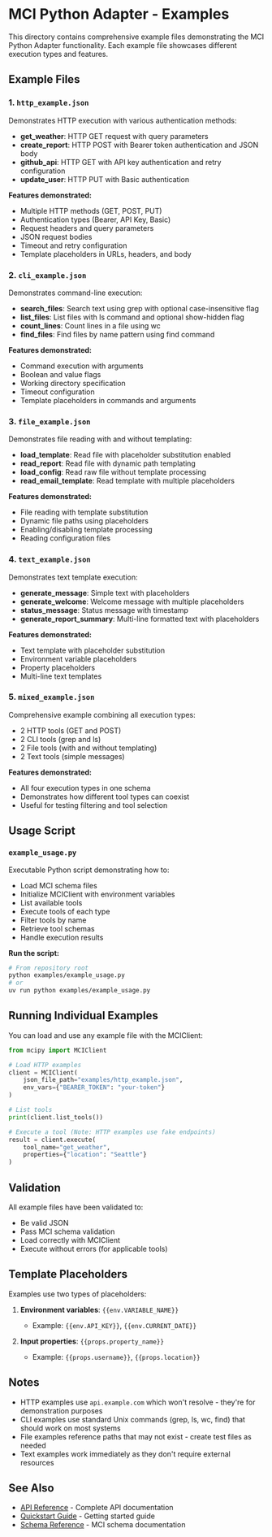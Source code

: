# MCI Python Adapter - Examples

This directory contains comprehensive example files demonstrating the MCI Python Adapter functionality. Each example file showcases different execution types and features.

## Example Files

### 1. `http_example.json`
Demonstrates HTTP execution with various authentication methods:
- **get_weather**: HTTP GET request with query parameters
- **create_report**: HTTP POST with Bearer token authentication and JSON body
- **github_api**: HTTP GET with API key authentication and retry configuration
- **update_user**: HTTP PUT with Basic authentication

**Features demonstrated:**
- Multiple HTTP methods (GET, POST, PUT)
- Authentication types (Bearer, API Key, Basic)
- Request headers and query parameters
- JSON request bodies
- Timeout and retry configuration
- Template placeholders in URLs, headers, and body

### 2. `cli_example.json`
Demonstrates command-line execution:
- **search_files**: Search text using grep with optional case-insensitive flag
- **list_files**: List files with ls command and optional show-hidden flag
- **count_lines**: Count lines in a file using wc
- **find_files**: Find files by name pattern using find command

**Features demonstrated:**
- Command execution with arguments
- Boolean and value flags
- Working directory specification
- Timeout configuration
- Template placeholders in commands and arguments

### 3. `file_example.json`
Demonstrates file reading with and without templating:
- **load_template**: Read file with placeholder substitution enabled
- **read_report**: Read file with dynamic path templating
- **load_config**: Read raw file without template processing
- **read_email_template**: Read template with multiple placeholders

**Features demonstrated:**
- File reading with template substitution
- Dynamic file paths using placeholders
- Enabling/disabling template processing
- Reading configuration files

### 4. `text_example.json`
Demonstrates text template execution:
- **generate_message**: Simple text with placeholders
- **generate_welcome**: Welcome message with multiple placeholders
- **status_message**: Status message with timestamp
- **generate_report_summary**: Multi-line formatted text with placeholders

**Features demonstrated:**
- Text template with placeholder substitution
- Environment variable placeholders
- Property placeholders
- Multi-line text templates

### 5. `mixed_example.json`
Comprehensive example combining all execution types:
- 2 HTTP tools (GET and POST)
- 2 CLI tools (grep and ls)
- 2 File tools (with and without templating)
- 2 Text tools (simple messages)

**Features demonstrated:**
- All four execution types in one schema
- Demonstrates how different tool types can coexist
- Useful for testing filtering and tool selection

## Usage Script

### `example_usage.py`
Executable Python script demonstrating how to:
- Load MCI schema files
- Initialize MCIClient with environment variables
- List available tools
- Execute tools of each type
- Filter tools by name
- Retrieve tool schemas
- Handle execution results

**Run the script:**
```bash
# From repository root
python examples/example_usage.py
# or
uv run python examples/example_usage.py
```

## Running Individual Examples

You can load and use any example file with the MCIClient:

```python
from mcipy import MCIClient

# Load HTTP examples
client = MCIClient(
    json_file_path="examples/http_example.json",
    env_vars={"BEARER_TOKEN": "your-token"}
)

# List tools
print(client.list_tools())

# Execute a tool (Note: HTTP examples use fake endpoints)
result = client.execute(
    tool_name="get_weather",
    properties={"location": "Seattle"}
)
```

## Validation

All example files have been validated to:
- Be valid JSON
- Pass MCI schema validation
- Load correctly with MCIClient
- Execute without errors (for applicable tools)

## Template Placeholders

Examples use two types of placeholders:

1. **Environment variables**: `{{env.VARIABLE_NAME}}`
   - Example: `{{env.API_KEY}}`, `{{env.CURRENT_DATE}}`

2. **Input properties**: `{{props.property_name}}`
   - Example: `{{props.username}}`, `{{props.location}}`

## Notes

- HTTP examples use `api.example.com` which won't resolve - they're for demonstration purposes
- CLI examples use standard Unix commands (grep, ls, wc, find) that should work on most systems
- File examples reference paths that may not exist - create test files as needed
- Text examples work immediately as they don't require external resources

## See Also

- [API Reference](../docs/api_reference.md) - Complete API documentation
- [Quickstart Guide](../docs/quickstart.md) - Getting started guide
- [Schema Reference](../docs/schema_reference.md) - MCI schema documentation
